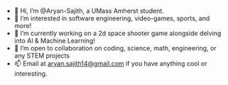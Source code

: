 - 👋 Hi, I’m @Aryan-Sajith, a UMass Amherst student.
- 👀 I’m interested in software engineering, video-games, sports, and more!
- 🌱 I’m currently working on a 2d space shooter game alongside delving into AI & Machine Learning!
- 💞️ I’m open to collaboration on coding, science, math, engineering, or any STEM projects
- 📫 Email at aryan.sajith14@gmail.com if you have anything cool or interesting.

<!---
Aryan-Sajith/Aryan-Sajith is a ✨ special ✨ repository because its `README.md` (this file) appears on your GitHub profile.
You can click the Preview link to take a look at your changes.
--->
